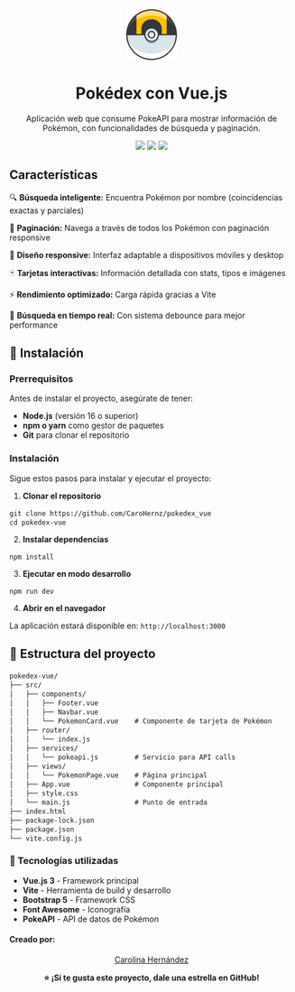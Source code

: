 <div align=center>

<img src="public/ultraball_icon.png" alt= "Pokédex - Vue" width="90" height="90">

# Pokédex con Vue.js
Aplicación web que consume PokeAPI para mostrar información de Pokémon, con funcionalidades de búsqueda y paginación.

<img src="https://img.shields.io/badge/Vue.js-3.x-4FC08D?logo=vuedotjs" > 
<img src="https://img.shields.io/badge/Bootstrap-5.x-7952B3?logo=bootstrap" > 
<img src="https://img.shields.io/badge/Vite-4.x-646CFF?logo=vite" >

</div>

## Características
🔍 **Búsqueda inteligente:** Encuentra Pokémon por nombre (coincidencias exactas y parciales)

📄 **Paginación:** Navega a través de todos los Pokémon con paginación responsive

🎨 **Diseño responsive:** Interfaz adaptable a dispositivos móviles y desktop

🃏 **Tarjetas interactivas:** Información detallada con stats, tipos e imágenes

⚡ **Rendimiento optimizado:** Carga rápida gracias a Vite

🎯 **Búsqueda en tiempo real:** Con sistema debounce para mejor performance

## 🚀 Instalación 
### Prerrequisitos
Antes de instalar el proyecto, asegúrate de tener:
* **Node.js** (versión 16 o superior)
* **npm o yarn** como gestor de paquetes
* **Git** para clonar el repositorio

### Instalación
Sigue estos pasos para instalar y ejecutar el proyecto:
1. **Clonar el repositorio**
```
git clone https://github.com/CaroHernz/pokedex_vue
cd pokedex-vue
```
2. **Instalar dependencias**
````
npm install
````
3. **Ejecutar en modo desarrollo**
```
npm run dev
```
4. **Abrir en el navegador**

La aplicación estará disponible en: ` http://localhost:3000 `

## 📂 Estructura del proyecto

````
pokedex-vue/
├── src/
│   ├── components/
│   │   ├── Footer.vue
│   │   ├── Navbar.vue
│   │   └── PokemonCard.vue    # Componente de tarjeta de Pokémon
│   ├── router/
│   │   └── index.js 
│   ├── services/
│   │   └── pokeapi.js         # Servicio para API calls   
│   ├── views/
│   │   └── PokemonPage.vue    # Página principal
│   ├── App.vue                # Componente principal
│   ├── style.css              
│   └── main.js                # Punto de entrada
├── index.html
├── package-lock.json
├── package.json
└── vite.config.js
````

### 🎨 Tecnologías utilizadas
* **Vue.js 3** - Framework principal
* **Vite** - Herramienta de build y desarrollo
* **Bootstrap 5** - Framework CSS
* **Font Awesome** - Iconografía
* **PokeAPI** - API de datos de Pokémon

#### Creado por:
<div align= center>
  <a href="https://github.com/CaroHernz">Carolina Hernández</a>

**⭐ ¡Si te gusta este proyecto, dale una estrella en GitHub!**

</div>